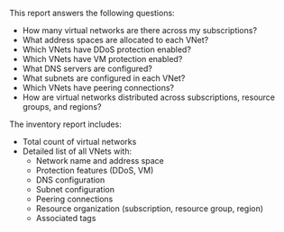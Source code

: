 This report answers the following questions:

- How many virtual networks are there across my subscriptions?
- What address spaces are allocated to each VNet?
- Which VNets have DDoS protection enabled?
- Which VNets have VM protection enabled?
- What DNS servers are configured?
- What subnets are configured in each VNet?
- Which VNets have peering connections?
- How are virtual networks distributed across subscriptions, resource groups, and regions?

The inventory report includes:

- Total count of virtual networks
- Detailed list of all VNets with:
  - Network name and address space
  - Protection features (DDoS, VM)
  - DNS configuration
  - Subnet configuration
  - Peering connections
  - Resource organization (subscription, resource group, region)
  - Associated tags 
